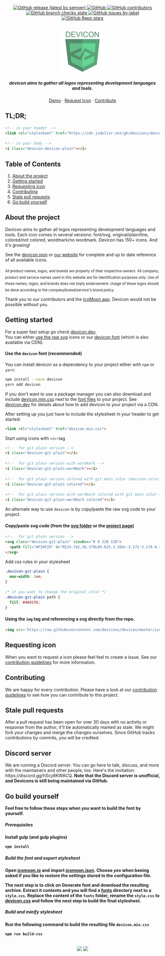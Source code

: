 <p align="center">
    <a href="https://github.com/devicons/devicon/releases">
        <img alt="GitHub release (latest by semver)" src="https://img.shields.io/github/v/release/devicons/devicon?color=%2360be86&label=Latest%20release&style=for-the-badge&sort=semver">
    </a>
    <a href="/LICENSE">
        <img alt="GitHub" src="https://img.shields.io/github/license/devicons/devicon?color=%2360be86&style=for-the-badge">
    </a>
    <a href="https://github.com/devicons/devicon/graphs/contributors">
        <img alt="GitHub contributors" src="https://img.shields.io/github/contributors-anon/devicons/devicon?color=%2360be86&style=for-the-badge">
    </a>
    <a href="https://github.com/devicons/devicon/actions">
        <img alt="GitHub branch checks state" src="https://img.shields.io/github/checks-status/devicons/devicon/master?color=%2360be86&style=for-the-badge">
    </a>
    <a href="https://github.com/devicons/devicon/issues?q=is%3Aopen+is%3Aissue+label%3Arequest%3Aicon">
        <img alt="GitHub issues by-label" src="https://img.shields.io/github/issues/devicons/devicon/request:icon?color=%2360be86&label=icon%20requests&style=for-the-badge">
    </a>
    <a href="https://github.com/devicons/devicon/stargazers">
        <img alt="GitHub Repo stars" src="https://img.shields.io/github/stars/devicons/devicon?color=%2360be86&label=github%20stars&style=for-the-badge">
    </a>
</p>
<br />
<div align="center">
    <a href="https://github.com/devicons/devicon">
        <img src="https://raw.githubusercontent.com/devicons/devicon/master/icons/devicon/devicon-original-wordmark.svg" alt="Devicon Logo" height="140" />
    </a>
    <h5 align="center">
        devicon aims to gather all logos representing development languages and tools.
    </h5>
    <p align="center">
        <a target="_blank" href="https://devicon.dev">Demo</a>
        &middot;
        <a target="_blank" href="https://github.com/devicons/devicon/issues/new?assignees=&labels=request%3Aicon&template=icon-request.md&title=Icon+request%3A+%5BNAME%5D">Request Icon</a>
        &middot;
        <a href="#contribute">Contribute</a>
    </p>
</div>

<h2>TL;DR;</h2>

```html
<!-- in your header -->
<link rel="stylesheet" href="https://cdn.jsdelivr.net/gh/devicons/devicon@latest/devicon.min.css">

<!-- in your body -->
<i class="devicon-devicon-plain"></i>
```

<h2>Table of Contents</h2>
<ol>
    <li><a href="#about">About the project</a></li>
    <li><a href="#getting-started">Getting started</a></li>
    <li><a href="#request-icon">Requesting icon</a></li>
    <li><a href="#contribute">Contributing</a></li>
    <li><a href="#stale-prs">Stale pull requests</a></li>
    <li><a href="#build-yourself">Go build yourself</a></li>
</ol>

<h2 id="about">About the project</h2>
<p>
    Devicon aims to gather all logos representing development languages and tools.
    Each icon comes in several versions: font/svg, original/plain/line, colored/not colored, wordmark/no wordmark.
    Devicon has 150+ icons. And it's growing!<br />
</p>
<p>
    See the <a href="/devicon.json">devicon.json</a> or <a href="https://devicon.dev">our website</a> for complete and up to date reference of 
    all available icons.
</p>
<sub>
    All product names, logos, and brands are property of their respective owners. All company, product and service 
    names used in this website are for identification purposes only. Use of these names, logos, and brands does not 
    imply endorsement. Usage of these logos should be done according to the company/brand/service's brand policy.
</sub>
<p>
    Thank you to our contributors and the <a href="https://icomoon.io/#home">IcoMoon app</a>. Devicon would not be possible without you.
</p>


<h2 id="getting-started">Getting started</h2>
<p>
    For a super fast setup go check <a href="https://devicon.dev">devicon.dev</a>.<br />
    You can either <a href="#getting-started-svg">use the raw svg</a> icons or our <a href="#getting-started-font">devicon font</a> (which is 
    also available via CDN).
</p>

<h4 id="getting-started-font">Use the <code>devicon</code> font (recommended)</h4>
<p>
    You can install devicon as a dependency to your project either with <code>npm</code> or <code>yarn</code>:
</p>

```bash
npm install --save devicon
yarn add devicon
```

<p>
    If you don't want to use a package manager you can also download
    and include <a href="/devicon.min.css">devicon.min.css</a> next to the <a href="/fonts">font files</a> to your project.
    See <a href="https://devicon.dev">devicon.dev</a> for details about how to add devicon to your project via
    a CDN.
</p>
<p>
    After setting up you just have to include the stylesheet in your header
    to get started:
</p>

```html
<link rel="stylesheet" href="devicon.min.css">
```

<p>Start using icons with <code>&lt;i&gt;</code>-tag</p>

```html
<!--  for git plain version -->
<i class="devicon-git-plain"></i>

<!--  for git plain version with wordmark -->
<i class="devicon-git-plain-wordmark"></i>

<!--  for git plain version colored with git main color (devicon-color.css or devicon.min.css required) -->
<i class="devicon-git-plain colored"></i>

<!--  for git plain version with wordmark colored with git main color (devicon-color.css or devicon.min.css required) -->
<i class="devicon-git-plain-wordmark colored"></i>
```

<p>
    An alternate way to use <code>devicon</code> is by copy/paste the raw svg code
    to your project.
</p>
<h4 id="getting-started-svg">Copy/paste svg code (from the <a href="https://github.com/devicons/devicon/tree/master/icons">svg folder</a> or the <a href="https://devicon.dev">project page</a>)</h4>

```html
<!--  for git plain version -->
<svg class="devicon-git-plain" viewBox="0 0 128 128">
  <path fill="#F34F29" d="M124.742,58.378L69.625,3.264c-3.172-3.174-8.32-3.174-11.497,0L46.685,14.71l14.518,14.518c3.375-1.139,7.243-0.375,9.932,2.314c2.703,2.706,3.462,6.607,2.293,9.993L87.42,55.529c3.385-1.167,7.292-0.413,9.994,2.295c3.78,3.777,3.78,9.9,0,13.679c-3.78,3.78-9.901,3.78-13.683,0c-2.842-2.844-3.545-7.019-2.105-10.521L68.578,47.933l-0.002,34.341c0.922,0.455,1.791,1.063,2.559,1.828c3.779,3.777,3.779,9.898,0,13.683c-3.779,3.777-9.904,3.777-13.679,0c-3.778-3.784-4.088-9.905-0.311-13.683C58.079,83.169,59,82.464,60,81.992V47.333c-1-0.472-1.92-1.172-2.856-2.111c-2.861-2.86-3.396-7.06-1.928-10.576L40.983,20.333L3.229,58.123c-3.175,3.177-3.155,8.325,0.02,11.5l55.126,55.114c3.173,3.174,8.325,3.174,11.503,0l54.86-54.858C127.913,66.703,127.916,61.552,124.742,58.378z"/>
</svg>
```

Add css rules in your stylesheet
```css
.devicon-git-plain {
  max-width: 2em;
}

/* if you want to change the original color */
.devicon-git-plain path {
  fill: #4691f6;
}
```

<h4>Using the <code>img</code> tag and referencing a svg directly from the repo.</h4>

```html
<img src='https://raw.githubusercontent.com/devicons/devicon/master/icons/aftereffects/aftereffects-original.svg'>
```

<h2 id="request-icon">Requesting icon</h2>
<p>
    When you want to request a icon please feel feel to create a issue. See our <a href="/CONTRIBUTING.md#requestingIcon">contribution guidelines</a> for more information.
</p>

<h2 id="contribute">Contributing</h2>
<p>
    We are happy for every contribution. Please have a look at our <a href="CONTRIBUTING.md">contribution guidelines</a>
    to see how you can contribute to this project.
</p>

<h2 id="stale-prs">Stale pull requests</h2>
<p>
After a pull request has been open for over 30 days with no activity or response from the author, it'll be automatically marked as stale. We might fork your changes and merge the changes ourselves. Since GitHub tracks contributions by commits, you will be credited.
</p>

<h2 id="discord-server">Discord server</h2>
<p>
We are running a Discord server. You can go here to talk, discuss, and more with the maintainers and other people, too. Here's the invitation: https://discord.gg/hScy8KWACQ.
<b>Note that the Discord server is unofficial, and Devicons is still being maintained via GitHub.<b>
</p>

<h2 id="build-yourself">Go build yourself</h2>
<p>
    Feel free to follow those steps when you want to build the font
    by yourself.
</p>
<h5>Prerequisites</h5>
<p>Install gulp (and gulp plugins)</p>

```bash
npm install
```

<h5>Build the font and export stylesheet</h5>
Open <a href="https://icomoon.io/app/#/select">icomoon.io</a> and import <a href="/icomoon.json">icomoon.json</a>. Choose <i>yes</i> when beeing asked
if you like to restore the settings stored in the configuration file.

The next step is to click on <b>Generate font</b> and download the resulting archive. Extract it
contents and you will find a <a href="/fonts">fonts</a> directory next to a <code>style.css</code>. Replace the content of the <code>fonts</code> folder,
rename the <code>style.css</code> to <a href="/devicon.css">devicon.css</a> and follow the next step to build the final stylesheet.

<h5>Build and minify stylesheet</h5>
<p>
    Run the following command to build the resulting file <code>devicon.min.css</code>
</p>

```bash
npm run build-css
```

<br />
<div align="center">
    <img src="https://forthebadge.com/images/badges/built-with-love.svg" />
    <img src="https://forthebadge.com/images/badges/built-by-developers.svg" />
</div>
